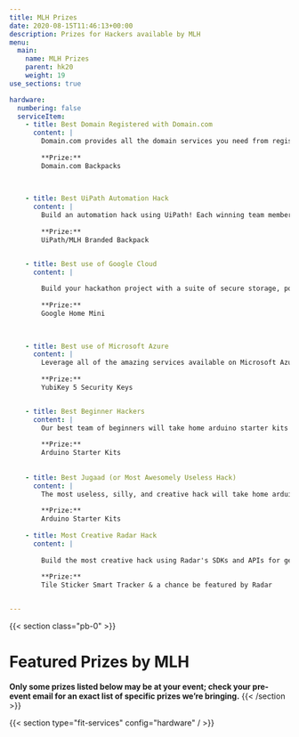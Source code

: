```yaml
---
title: MLH Prizes
date: 2020-08-15T11:46:13+00:00
description: Prizes for Hackers available by MLH
menu:
  main:
    name: MLH Prizes
    parent: hk20
    weight: 19
use_sections: true

hardware:
  numbering: false
  serviceItem:
    - title: Best Domain Registered with Domain.com
      content: |
        Domain.com provides all the domain services you need from registration to hosting to SSL certificates and beyond. Each hacker will receive a FREE domain name and year of domain privacy from Domain.com for their project this weekend! 
        
        **Prize:**
        Domain.com Backpacks
      
      

    - title: Best UiPath Automation Hack
      content: |
        Build an automation hack using UiPath! Each winning team member will receive a UiPath Branded Backpack.
        
        **Prize:**
        UiPath/MLH Branded Backpack


    - title: Best use of Google Cloud
      content: |
        
        Build your hackathon project with a suite of secure storage, powerful compute, and integrated data analytics products provided by Google Cloud. See full list of products here: g.co/cloud. Each winning team member will receive a Google Home Mini.
        
        **Prize:** 
        Google Home Mini
        
 

    - title: Best use of Microsoft Azure
      content: |
        Leverage all of the amazing services available on Microsoft Azure in your hack this weekend to win security keys for you and your team.
        
        **Prize:**
        YubiKey 5 Security Keys


    - title: Best Beginner Hackers
      content: |
        Our best team of beginners will take home arduino starter kits to continue hacking on at future events. Teams must be at least 50% first time hackers to be eligible.
        
        **Prize:**
        Arduino Starter Kits
        
        
    - title: Best Jugaad (or Most Awesomely Useless Hack)
      content: |
        The most useless, silly, and creative hack will take home arduino starter kits too!
        
        **Prize:**
        Arduino Starter Kits
        
    - title: Most Creative Radar Hack
      content: |
        
        Build the most creative hack using Radar's SDKs and APIs for geofencing, location search, and geocoding. Some ideas for location-aware projects include: a delivery tracker, campus building locator, and a Find my Friends clone. Winning team members will be eligible to win a Tile Sticker Smart Tracker and a chance to be featured by Radar.
        
        **Prize:** 
        Tile Sticker Smart Tracker & a chance be featured by Radar


---
```


{{< section class="pb-0" >}}
# Featured Prizes by MLH

**Only some prizes listed below may be at your event; 
check your pre-event email for an exact list of specific prizes we’re bringing.**
{{< /section >}}

{{< section type="fit-services" config="hardware" / >}}
